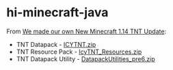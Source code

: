 # hi-minecraft-java

From [We made our own New Minecraft 1.14 TNT Update](https://youtu.be/SkD5ev_ROK4):

* TNT Datapack - [ICYTNT.zip](https://www.youtube.com/redirect?event=video_description&redir_token=QUFFLUhqbW1KM28zbEozXzZBSDJjZFFhQTZoT1hHcFpTZ3xBQ3Jtc0trU1ZSMDA3SHJMdzlFU19jdnF3Z2o3QW9EQWRGQ2xUUW4xUElLOFpnbm9VeXBWNUZObkdIU2d3a0hNcDJXTDBnNnBwSDZGckYyZFNyVU9EY2ZBTnAzVWNMclc0QkQwMFF6R2c2eEFOb3BySTA3VjhCTQ&q=http%3A%2F%2Fwww.mediafire.com%2Ffile%2Fmzp3x506yfoi0v2%2FICYTNT.zip%2Ffile)
* TNT Resource Pack - [IcyTNT_Resources.zip](https://www.youtube.com/redirect?event=video_description&redir_token=QUFFLUhqbVpKdXNjWGFmaXFPM0dTWTEybE5nUlZmM1J5d3xBQ3Jtc0tuZFUwckxzUWZoeUtNR0U3aGREc0d5RHpfdzNUX0RlR1FRbDhJQk41SGNSRkoyR2pqZHNPUDZpRE5QdjVhZGRPS0FBVnY4QjdoZjFiV0x6QS1CN2oyenJnNFU2QXlncFV3OWNnRjNJZjJtaUU3a0RJNA&q=http%3A%2F%2Fwww.mediafire.com%2Ffile%2F754r1e3hr3v7gyk%2FIcyTNT_Resources.zip%2Ffile)
* TNT Datapack Utility - [DatapackUtilities_pre6.zip](https://www.youtube.com/redirect?event=video_description&redir_token=QUFFLUhqa3ZjWWY1TDdzdmJwcGxFN3FOaFlTTTJSSzZaZ3xBQ3Jtc0trN3k4c04zYmI1U2l0RWNCczhZQ3dWMGxXY1pLdFQ1MHdQR0xkdmotVVJlNlpfWXVBVWZtWG1DaE5TVnl5TnM1cmpDWm5SYmU5NW1nYUc5RXZuaEtnWXhZWUxEbUdzMl9JZjk1Qmd6QnJIY2h4blFPSQ&q=http%3A%2F%2Fwww.mediafire.com%2Ffile%2Fyclvvl770dfxewx%2FDatapackUtilities_pre6.zip%2Ffile)
